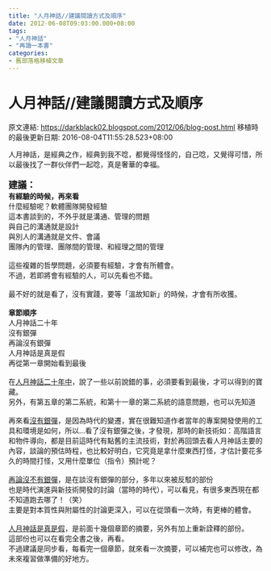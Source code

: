 ```yaml
---
title: "人月神話//建議閱讀方式及順序"
date: 2012-06-08T09:03:00.000+08:00
tags: 
- "人月神話"
- "再讀一本書"
categories:
- 舊部落格移植文章
---
```


# 人月神話//建議閱讀方式及順序

原文連結: https://darkblack02.blogspot.com/2012/06/blog-post.html
移植時的最後更新日期: 2016-08-04T11:55:28.523+08:00

人月神話，是經典之作，經典到我不唸，都覺得怪怪的，自己唸，又覺得可惜，所以最後找了一群伙伴們一起唸，真是奢華的幸福。<br /><br /><b><span style="font-size: large;">建議：</span></b><br /><b>有經驗的時候，再來看</b><br />什麼經驗呢？軟體團隊開發經驗<br />這本書談到的，不外乎就是溝通、管理的問題<br />與自己的溝通就是設計<br />與別人的溝通就是文件、會議<br />團隊內的管理、團隊間的管理、和經理之間的管理<br /><br />這些複雜的哲學問題，必須要有經驗，才會有所體會。<br />不過，若即將會有經驗的人，可以先看也不錯。<br /><br />最不好的就是看了，沒有實踐，要等「溫故知新」的時候，才會有所收獲。<br /><br /><b>章節順序</b><br />人月神話二十年<br />沒有銀彈<br />再論沒有銀彈<br />人月神話是真是假<br />再從第一章開始看到最後<br /><br />在<u>人月神話二十年中</u>，說了一些以前說錯的事，必須要看到最後，才可以得到的寶藏。<br />另外，有第五章的第二系統，和第十一章的第二系統的語意問題，也可以先知道<br /><br />再來看<u>沒有銀彈</u>，是因為時代的變遷，實在很難知道作者當年的專案開發使用的工具和環境是如何，所以...看了沒有銀彈之後，才發現，那時的新技術如：高階語言和物件導向，都是目前這時代有點舊的主流技術，對於再回頭去看人月神話主要的內容，談論的預估時程，也比較好明白，它究竟是拿什麼東西打怪，才估計要花多久的時間打怪，又用什麼單位（指令）預計呢？<br /><br /><u>再論沒不有銀彈</u>，是在談沒有銀彈的部分，多年以來被反駁的部份<br />也是時代演進與新技術開發的討論（當時的時代），可以看見，有很多東西現在都不知道跑去哪了！（笑）<br />主要是對本質性與附屬性的討論更深入，可以在從頭看一次時，有更棒的體會。<br /><br /><u>人月神話是真是假</u>，是前面十幾個章節的摘要，另外有加上重新詮釋的部份。<br />這部份也可以在看完全書之後，再看。<br />不過建議是同步看，每看完一個章節，就來看一次摘要，可以補完也可以修改，為未來複習做準備的好地方。<br /><br /><br />
